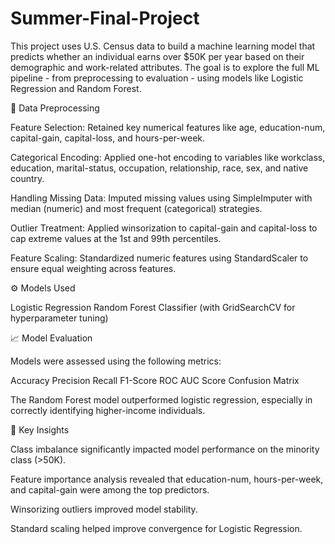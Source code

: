 # Summer-Final-Project
This project uses U.S. Census data to build a machine learning model that predicts whether an individual earns over $50K per year based on their demographic and work-related attributes. The goal is to explore the full ML pipeline - from preprocessing to evaluation - using models like Logistic Regression and Random Forest.

🧹 Data Preprocessing

Feature Selection: Retained key numerical features like age, education-num, capital-gain, capital-loss, and hours-per-week.

Categorical Encoding: Applied one-hot encoding to variables like workclass, education, marital-status, occupation, relationship, race, sex, and native country.

Handling Missing Data: Imputed missing values using SimpleImputer with median (numeric) and most frequent (categorical) strategies.

Outlier Treatment: Applied winsorization to capital-gain and capital-loss to cap extreme values at the 1st and 99th percentiles.

Feature Scaling: Standardized numeric features using StandardScaler to ensure equal weighting across features.

⚙️ Models Used

Logistic Regression
Random Forest 
Classifier (with GridSearchCV for hyperparameter tuning)

📈 Model Evaluation

Models were assessed using the following metrics:

Accuracy
Precision
Recall
F1-Score
ROC AUC Score
Confusion Matrix

The Random Forest model outperformed logistic regression, especially in correctly identifying higher-income individuals.

📌 Key Insights

Class imbalance significantly impacted model performance on the minority class (>50K).

Feature importance analysis revealed that education-num, hours-per-week, and capital-gain were among the top predictors.

Winsorizing outliers improved model stability.

Standard scaling helped improve convergence for Logistic Regression.

